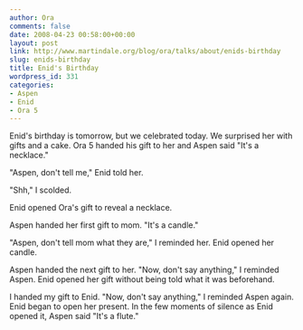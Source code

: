 ```yaml
---
author: Ora
comments: false
date: 2008-04-23 00:58:00+00:00
layout: post
link: http://www.martindale.org/blog/ora/talks/about/enids-birthday
slug: enids-birthday
title: Enid's Birthday
wordpress_id: 331
categories:
- Aspen
- Enid
- Ora 5
---
```


Enid's birthday is tomorrow, but we celebrated today. We surprised her with gifts and a cake. Ora 5 handed his gift to her and Aspen said "It's a necklace."  
  
"Aspen, don't tell me," Enid told her.  
  
"Shh," I scolded.  
  
Enid opened Ora's gift to reveal a necklace.  
  
Aspen handed her first gift to mom. "It's a candle."  
  
"Aspen, don't tell mom what they are," I reminded her. Enid opened her candle.  
  
Aspen handed the next gift to her. "Now, don't say anything," I reminded Aspen. Enid opened her gift without being told what it was beforehand.   
  
I handed my gift to Enid. "Now, don't say anything," I reminded Aspen again. Enid began to open her present. In the few moments of silence as Enid opened it, Aspen said "It's a flute."
